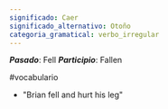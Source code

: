 ```yaml
---
significado: Caer
significado_alternativo: Otoño
categoria_gramatical: verbo_irregular
---
```


***Pasado***: Fell
***Participio***: Fallen

#vocabulario

- "Brian fell and hurt his leg"           